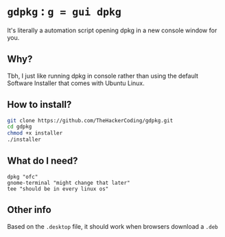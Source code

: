 # `gdpkg` : `g = gui dpkg`
It's literally a automation script opening dpkg in a new console window for you.
## Why?
Tbh, I just like running dpkg in console rather than using the default Software Installer that comes with Ubuntu Linux.
## How to install?
```sh
git clone https://github.com/TheHackerCoding/gdpkg.git
cd gdpkg
chmod +x installer
./installer
```
## What do I need?
```
dpkg "ofc"
gnome-terminal "might change that later"
tee "should be in every linux os"
```
## Other info
Based on the `.desktop` file, it should work when browsers download a `.deb`
